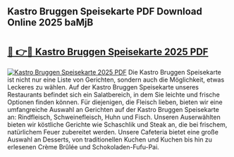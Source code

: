 ## Kastro Bruggen Speisekarte PDF Download Online 2025 baMjB

# <h2><a href="http://gc6j91.nevu.top/?p=Kastro+Bruggen+Speisekarte">🔗 👉🔴 Kastro Bruggen Speisekarte 2025 PDF</a></h2>

[![Kastro Bruggen Speisekarte 2025 PDF](https://i.imgur.com/dBaPXMq.png)](http://gc6j91.nevu.top/?p=Kastro+Bruggen+Speisekarte)
Die Kastro Bruggen Speisekarte ist nicht nur eine Liste von Gerichten, sondern auch die Möglichkeit, etwas Leckeres zu wählen. Auf der Kastro Bruggen Speisekarte unseres Restaurants befindet sich ein Salatbereich, in dem Sie leichte und frische Optionen finden können. Für diejenigen, die Fleisch lieben, bieten wir eine umfangreiche Auswahl an Gerichten auf der Kastro Bruggen Speisekarte an: Rindfleisch, Schweinefleisch, Huhn und Fisch. Unseren Auserwählten bieten wir köstliche Gerichte wie Schaschlik und Steak an, die bei frischem, natürlichem Feuer zubereitet werden. Unsere Cafeteria bietet eine große Auswahl an Desserts, von traditionellen Kuchen und Kuchen bis hin zu erlesenen Crème Brûlée und Schokoladen-Fufu-Pai.
